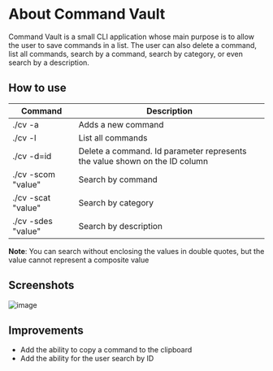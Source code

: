 # About Command Vault
Command Vault is a small CLI application whose main purpose is to allow the user to save commands in a list. The user can also delete a command, list all commands, search by a command, search by category, or even search by a description.

## How to use

| Command           | Description                                               |
| ----------------- | ---------------------------------------------------------------- |
| ./cv -a         | Adds a new command |
| ./cv -l         | List all commands |
| ./cv -d=id      | Delete a command. Id parameter represents the value shown on the ID column |
| ./cv -scom "value"      | Search by command |
| ./cv -scat "value"     | Search by category |
| ./cv -sdes "value"     | Search by description |

**Note**: You can search without enclosing the values in double quotes, but the value cannot represent a composite value
## Screenshots
![image](https://user-images.githubusercontent.com/27534241/183315162-e8027a6c-e7f8-43b0-bffb-5c51d53b0d8e.png)


## Improvements

- Add the ability to copy a command to the clipboard
- Add the ability for the user search by ID

